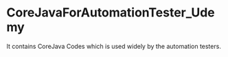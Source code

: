 # CoreJavaForAutomationTester_Udemy
It contains CoreJava Codes which is used widely by the automation testers.
